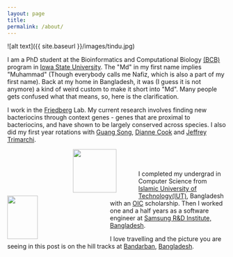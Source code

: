 ```yaml
---
layout: page
title: 
permalink: /about/
---
```



![alt text]({{ site.baseurl }}/images/tindu.jpg)

I am a PhD student at the Bioinformatics and Computational Biology [(BCB)](http://bcb.iastate.edu/) program in [Iowa State University](http://www.iastate.edu/). The "Md" in my first name implies "Muhammad" (Though everybody calls me Nafiz, which is also a part of my first name). Back at my home in Bangladesh, it was (I guess it is not anymore) a kind of weird custom to make it short into "Md". Many people gets confused what that means, so, here is the clarification.

I work in the [Friedberg](http://iddo-friedberg.net/) Lab. My current research involves finding new bacteriocins through context genes - genes that are proximal to bacteriocins, and have shown to be largely conserved across species. I also did my first year rotations with [Guang Song](http://www.cs.iastate.edu/~gsong), [Dianne Cook](http://dicook.github.io/) and [Jeffrey Trimarchi](http://www.gdcb.iastate.edu/faculty-and-research/faculty/jeffrey-m-trimarchi/).

<img src="{{ site.baseurl }}/images/IowaStateUniversitySeal.png" width="100" height="100"  style="float: left;  margin-left: 30%; margin-right: 10%; margin-bottom: 0.5em;"/> 

<img src="{{ site.baseurl }}/images/iut.png" width="70" height="100"  style="float: left; margin-right: 33%; margin-bottom: 0.5em;"/> 
<br><br> 
				
				
I completed my undergrad in Computer Science from [Islamic University of Technology(IUT)](http://www.iutoic-dhaka.edu/), Bangladesh with an [OIC](http://www.oic-oci.org/oicv2/home/?lan=en) scholarship. Then I worked one and a half years as a software engineer at [Samsung R&D Institute, Bangladesh](http://en.wikipedia.org/wiki/SRBD).

I love travelling and the picture you are seeing in this post is on the hill tracks at [Bandarban](http://en.wikipedia.org/wiki/Bandarban_District), [Bangladesh](http://en.wikipedia.org/wiki/Bangladesh).



